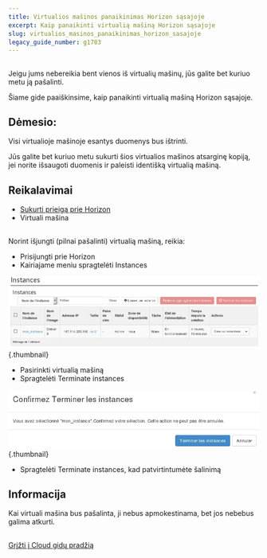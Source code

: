 ```yaml
---
title: Virtualios mašinos panaikinimas Horizon sąsajoje
excerpt: Kaip panaikinti virtualią mašiną Horizon sąsajoje
slug: virtualios_masinos_panaikinimas_horizon_sasajoje
legacy_guide_number: g1783
---
```



## 
Jeigu jums nebereikia bent vienos iš virtualių mašinų, jūs galite bet kuriuo metu ją pašalinti.

Šiame gide paaiškinsime, kaip panaikinti virtualią mašiną Horizon sąsajoje.

## Dėmesio:
Visi virtualioje mašinoje esantys duomenys bus ištrinti.

Jūs galite bet kuriuo metu sukurti šios virtualios mašinos atsarginę kopiją, jei norite išsaugoti duomenis ir paleisti identišką virtualią mašiną.


## Reikalavimai

- [Sukurti prieigą prie Horizon]({legacy}1773)
- Virtuali mašina




## 
Norint išjungti (pilnai pašalinti) virtualią mašiną, reikia:


- Prisijungti prie Horizon
- Kairiajame meniu spragtelėti Instances



![](images/img_2659.jpg){.thumbnail}

- Pasirinkti virtualią mašiną
- Spragtelėti Terminate instances



![](images/img_2660.jpg){.thumbnail}

- Spragtelėti Terminate instances, kad patvirtintumėte šalinimą



## Informacija
Kai virtuali mašina bus pašalinta, ji nebus apmokestinama, bet jos nebebus galima atkurti.


## 
[Grįžti į Cloud gidų pradžią]({legacy}1785)

